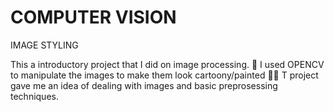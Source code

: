 # COMPUTER VISION
IMAGE STYLING

This a introductory project that I did on image processing.
🎨 I used OPENCV to manipulate the images to make them look cartoony/painted
👨‍🎨 T project gave me an idea of dealing with images and basic preprosessing techniques.
